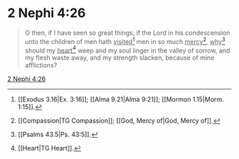 # 2 Nephi 4:26

> O then, if I have seen so great things, if the Lord in his condescension unto the children of men hath <u>visited</u>[^a] men in so much <u>mercy</u>[^b], <u>why</u>[^c] should my <u>heart</u>[^d] weep and my soul linger in the valley of sorrow, and my flesh waste away, and my strength slacken, because of mine afflictions?

[2 Nephi 4:26](https://www.churchofjesuschrist.org/study/scriptures/bofm/2-ne/4?lang=eng&id=p26#p26)


[^a]: [[Exodus 3.16|Ex. 3:16]]; [[Alma 9.21|Alma 9:21]]; [[Mormon 1.15|Morm. 1:15]].  
[^b]: [[Compassion|TG Compassion]]; [[God, Mercy of|God, Mercy of]].  
[^c]: [[Psalms 43.5|Ps. 43:5]].  
[^d]: [[Heart|TG Heart]].  

